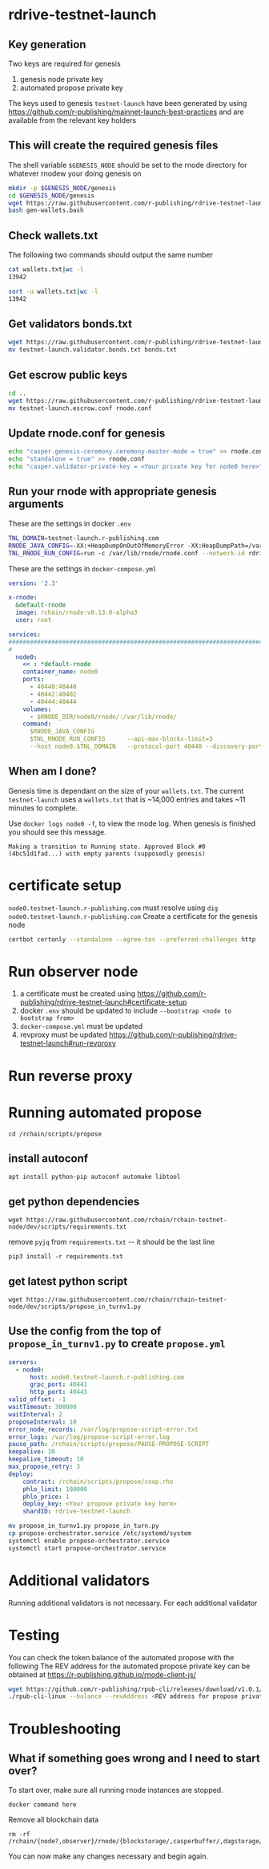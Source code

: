 # rdrive-testnet-launch

## Key generation
Two keys are required for genesis
1) genesis node private key
2) automated propose private key

The keys used to genesis `testnet-launch` have been generated by using https://github.com/r-publishing/mainnet-launch-best-practices
and are available from the relevant key holders

## This will create the required genesis files
The shell variable `$GENESIS_NODE` should be set to the rnode directory for whatever rnodew your doing genesis on

```bash
mkdir -p $GENESIS_NODE/genesis
cd $GENESIS_NODE/genesis
wget https://raw.githubusercontent.com/r-publishing/rdrive-testnet-launch/master/gen-wallets.bash
bash gen-wallets.bash
```

## Check wallets.txt
The following two commands should output the same number
```bash
cat wallets.txt|wc -l
13942
```
```bash
sort -u wallets.txt|wc -l
13942
```

## Get validators bonds.txt
```bash
wget https://raw.githubusercontent.com/r-publishing/rdrive-testnet-launch/master/testnet-launch.validator.bonds.txt
mv testnet-launch.validator.bonds.txt bonds.txt
```

## Get escrow public keys
```bash
cd ..
wget https://raw.githubusercontent.com/r-publishing/rdrive-testnet-launch/master/testnet-launch.escrow.conf
mv testnet-launch.escrow.conf rnode.conf
```

## Update rnode.conf for genesis
```bash
echo "casper.genesis-ceremony.ceremony-master-mode = true" >> rnode.conf
echo "standalone = true" >> rnode.conf
echo "casper.validator-private-key = <Your private key for node0 here>" >>rnode.conf
```

## Run your rnode with appropriate genesis arguments

These are the settings in docker `.env`
```bash
TNL_DOMAIN=testnet-launch.r-publishing.com
RNODE_JAVA_CONFIG=-XX:+HeapDumpOnOutOfMemoryError -XX:HeapDumpPath=/var/lib/rnode/heapdump_OOM.hprof -XX:+ExitOnOutOfMemoryError -XX:ErrorFile=/var/lib/rnode/hs_err.log -Dlogback.configurationFile=/var/lib/rnode/logback.xml -XX:MaxDirectMemorySize=1g -J-Xmx24g
TNL_RNODE_RUN_CONFIG=run -c /var/lib/rnode/rnode.conf --network-id rdrive-testnet --shard-name rdrive-testnet-launch --fault-tolerance-threshold -1 --synchrony-constraint-threshold 0.99 --no-upnp --finalization-rate 1  --max-number-of-parents 1
```

These are the settings in `docker-compose.yml`
```YAML
version: '2.3'

x-rnode:
  &default-rnode
  image: rchain/rnode:v0.13.0-alpha3
  user: root

services:
########################################################################
#
  node0:
    << : *default-rnode
    container_name: node0
    ports:
      - 40440:40440
      - 40442:40402
      - 40444:40444
    volumes:
      - $RNODE_DIR/node0/rnode/:/var/lib/rnode/
    command:
      $RNODE_JAVA_CONFIG
      $TNL_RNODE_RUN_CONFIG      --api-max-blocks-limit=3
      --host node0.$TNL_DOMAIN   --protocol-port 40440 --discovery-port 40444
```

## When am I done?
Genesis time is dependant on the size of your `wallets.txt`.
The current `testnet-launch` uses a `wallets.txt` that is ~14,000 entries and takes ~11 minutes to complete.

Use `docker logs node0 -f`, to view the rnode log.
When genesis is finished you should see this message.
```
Making a transition to Running state. Approved Block #0 (4bc51d1fad...) with empty parents (supposedly genesis)
```

# certificate setup
`node0.testnet-launch.r-publishing.com` must resolve using `dig node0.testnet-launch.r-publishing.com`
Create a certificate for the genesis node
```bash
certbot certonly --standalone --agree-tos --preferred-challenges http --register-unsafely-without-email  --config-dir /rchain/files/letsencrypt -d node0.testnet-launch.r-publishing.com
```

# Run observer node
1) a certificate must be created using https://github.com/r-publishing/rdrive-testnet-launch#certificate-setup
2) docker `.env` should be updated to include `--bootstrap <node to bootstrap from>`
3) `docker-compose.yml` must be updated
4) revproxy must be updated https://github.com/r-publishing/rdrive-testnet-launch#run-revproxy

# Run reverse proxy

# Running automated propose
`cd /rchain/scripts/propose`

## install autoconf
`apt install python-pip autoconf automake libtool`

## get python dependencies
`wget https://raw.githubusercontent.com/rchain/rchain-testnet-node/dev/scripts/requirements.txt`

remove `pyjq` from `requirements.txt` -- it should be the last line

`pip3 install -r requirements.txt`

## get latest python script
`wget https://raw.githubusercontent.com/rchain/rchain-testnet-node/dev/scripts/propose_in_turnv1.py`

## Use the config from the top of `propose_in_turnv1.py` to create `propose.yml`
```yml
servers:
  - node0:
      host: node0.testnet-launch.r-publishing.com
      grpc_port: 40441
      http_port: 40443
valid_offset: -1
waitTimeout: 300000
waitInterval: 2
proposeInterval: 10
error_node_records: /var/log/propose-script-error.txt
error_logs: /var/log/propose-script-error.log
pause_path: /rchain/scripts/propose/PAUSE-PROPOSE-SCRIPT
keepalive: 10
keepalive_timeout: 10
max_propose_retry: 3
deploy:
    contract: /rchain/scripts/propose/coop.rho
    phlo_limit: 100000
    phlo_price: 1
    deploy_key: <Your propose private key here>
    shardID: rdrive-testnet-launch
```

```bash
mv propose_in_turnv1.py propose_in_turn.py
cp propose-orchestrator.service /etc/systemd/system
systemctl enable propose-orchestrator.service
systemctl start propose-orchestrator.service
```

# Additional validators
Running additional validators is not necessary. For each additional validator

# Testing
You can check the token balance of the automated propose with the following
The REV address for the automated propose private key can be obtained at https://r-publishing.github.io/rnode-client-js/
```bash
wget https://github.com/r-publishing/rpub-cli/releases/download/v1.0.1/rpub-cli-linux
./rpub-cli-linux --balance --revAddress <REV address for propose private key> --readOnlyHost https://observer.testnet-launch.r-publishing.com --decimals 6 --ticker RPC
```

# Troubleshooting

## What if something goes wrong and I need to start over?
To start over, make sure all running rnode instances are stopped.
```
docker command here
```

Remove all blockchain data
```
rm -rf /rchain/{node?,observer}/rnode/{blockstorage/,casperbuffer/,dagstorage/,deploystorage/,eval/,rnode.log,rspace/}
```

You can now make any changes necessary and begin again.
